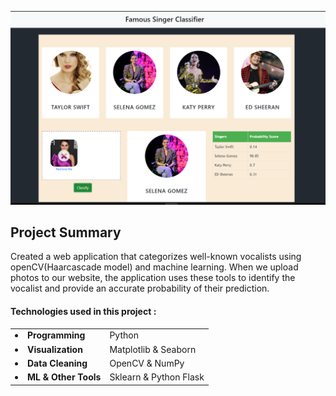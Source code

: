 
![Example Image](images/output.PNG)

##  Project Summary
  Created a web application that categorizes well-known vocalists using openCV(Haarcascade model) and machine learning. When we upload photos to our website, the application uses these tools to identify the vocalist and provide an accurate probability of their prediction.

#### Technologies used in this project :

<table>
<tr>
  <td><li><b>Programming </b></li></td>
  <td>Python</td>
</tr>
<tr>
  <td><li><b>Visualization </b></li></td>
  <td>Matplotlib & Seaborn</td>
</tr>
<tr>
  <td><li><b>Data Cleaning </b></li></td>
  <td>OpenCV & NumPy</td>
</tr>
<tr>
  <td><li><b>ML & Other Tools </b></li></td>
  <td>Sklearn & Python Flask</td>
</tr>
</table>


